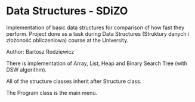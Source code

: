 # Data Structures - SDiZO
Implementation of basic data structures for comparison of how fast they perform.
Project done as a task during Data Structures (Struktury danych i złożoność obliczeniowa) course at the University.

Author: Bartosz Rodziewicz

There is implementation of Array, List, Heap and Binary Search Tree (with DSW algorithm).

All of the structure classes inherit after Structure class.

The Program class is the main menu.
